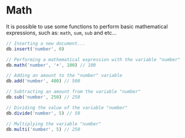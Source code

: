 # Math

It is possible to use some functions to perform basic mathematical expressions, such as: `math`, `sum`, `sub` and etc...

```js
// Inserting a new document...
db.insert('number', 0)

// Performing a mathematical expression with the variable "number"
db.math('number', '+', 100) // 100

// Adding an amount to the "number" variable
db.add('number', 400) // 500

// Subtracting an amount from the variable "number"
db.sub('number', 250) // 250

// Dividing the value of the variable "number"
db.divide('number', 5) // 50

// Multiplying the variable "number"
db.multi('number', 5) // 250
```
